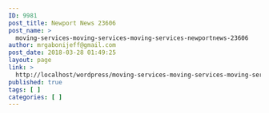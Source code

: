```yaml
---
ID: 9981
post_title: Newport News 23606
post_name: >
  moving-services-moving-services-moving-services-newportnews-23606
author: mrgabonijeff@gmail.com
post_date: 2018-03-28 01:49:25
layout: page
link: >
  http://localhost/wordpress/moving-services-moving-services-moving-services-newportnews-23606/
published: true
tags: [ ]
categories: [ ]
---
```


